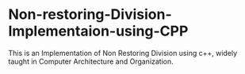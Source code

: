 # Non-restoring-Division-Implementaion-using-CPP
This is an Implementation of  Non Restoring Division using c++, widely taught in Computer Architecture and Organization.
